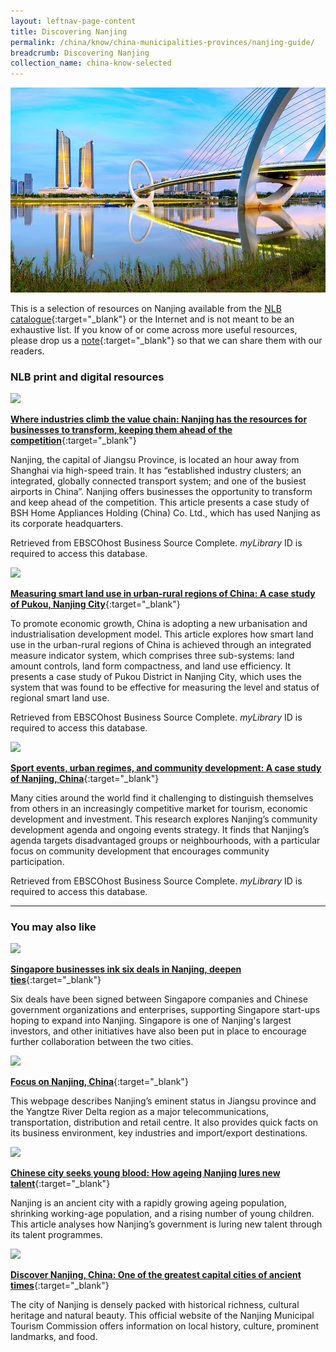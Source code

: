 ```yaml
---
layout: leftnav-page-content
title: Discovering Nanjing
permalink: /china/know/china-municipalities-provinces/nanjing-guide/
breadcrumb: Discovering Nanjing
collection_name: china-know-selected
---
```


<img src="\images\china-selected\nanjing-guide.jpg" alt="nanjing guide banner" style="width:800px;" />

This is a selection of resources on Nanjing available from the [NLB catalogue](http://catalogue.nlb.gov.sg/){:target="_blank"} or the Internet and is not meant to be an exhaustive list. If you know of or come across more useful resources, please drop us a [note](mailto:ref@nlb.gov.sg){:target="_blank"} so that we can share them with our readers.

### **NLB print and digital resources**

<img src="/images/resources/Database 1.jpg" style="width:180px;" />

[**Where industries climb the value chain: Nanjing has the resources for businesses to transform, keeping them ahead of the competition**](http://eresources.nlb.gov.sg/Main/Browse?startsWith=E){:target="_blank"}

Nanjing, the capital of Jiangsu Province, is located an hour away from Shanghai via high-speed train. It has “established industry clusters; an integrated, globally connected transport system; and one of the busiest airports in China”. Nanjing offers businesses the opportunity to transform and keep ahead of the competition. This article presents a case study of BSH Home Appliances Holding (China) Co. Ltd., which has used Nanjing as its corporate headquarters.

Retrieved from EBSCOhost Business Source Complete. *myLibrary* ID is required to access this database.

<img src="/images/resources/Database 3.jpg" style="width:180px;" />

[**Measuring smart land use in urban-rural regions of China: A case study of Pukou, Nanjing City**](http://eresources.nlb.gov.sg/Main/Browse?startsWith=E){:target="_blank"}

To promote economic growth, China is adopting a new urbanisation and industrialisation development model. This article explores how smart land use in the urban-rural regions of China is achieved through an integrated measure indicator system, which comprises three sub-systems: land amount controls, land form compactness, and land use efficiency. It presents a case study of Pukou District in Nanjing City, which uses the system that was found to be effective for measuring the level and status of regional smart land use.

Retrieved from EBSCOhost Business Source Complete. *myLibrary* ID is required to access this database.

<img src="/images/resources/Database 2.jpg" style="width:180px;" />

[**Sport events, urban regimes, and community development: A case study of Nanjing, China**](http://eresources.nlb.gov.sg/Main/Browse?startsWith=E){:target="_blank"}

Many cities around the world find it challenging to distinguish themselves from others in an increasingly competitive market for tourism, economic development and investment. This research explores Nanjing’s community development agenda and ongoing events strategy. It finds that Nanjing’s agenda targets disadvantaged groups or neighbourhoods, with a particular focus on community development that encourages community participation.

Retrieved from EBSCOhost Business Source Complete. *myLibrary* ID is required to access this database.

---

### **You may also like**

<img src="/images/resources/Article 1.jpg" style="width:180px;" />

[**Singapore businesses ink six deals in Nanjing, deepen ties**](https://www.straitstimes.com/asia/east-asia/singapore-businesses-ink-six-deals-in-nanjing-deepen-ties){:target="_blank"}

Six deals have been signed between Singapore companies and Chinese government organizations and enterprises, supporting Singapore start-ups hoping to expand into Nanjing. Singapore is one of Nanjing's largest investors, and other initiatives have also been put in place to encourage further collaboration between the two cities. 

<img src="/images/resources/Article 2.jpg" style="width:180px;" />

[**Focus on Nanjing, China**](https://www.tradecommissioner.gc.ca/china-chine/market-facts-faits-sur-le-marche/96285.aspx?lang=eng){:target="_blank"}

This webpage describes Nanjing’s eminent status in Jiangsu province and the Yangtze River Delta region as a major telecommunications, transportation, distribution and retail centre. It also provides quick facts on its business environment, key industries and import/export destinations. 

<img src="/images/resources/Article 3.jpg" style="width:180px;" />

[**Chinese city seeks young blood: How ageing Nanjing lures new talent**](https://www.theguardian.com/cities/2019/jan/30/chinese-city-seeks-young-blood-how-ageing-nanjing-lures-new-talent){:target="_blank"}

Nanjing is an ancient city with a rapidly growing ageing population, shrinking working-age population, and a rising number of young children. This article analyses how Nanjing’s government is luring new talent through its talent programmes.

<img src="/images/resources/Article 4.jpg" style="width:180px;" />

[**Discover Nanjing, China: One of the greatest capital cities of ancient times**](https://cityofnanjing.com/){:target="_blank"}

The city of Nanjing is densely packed with historical richness, cultural heritage and natural beauty. This official website of the Nanjing Municipal Tourism Commission offers information on local history, culture, prominent landmarks, and food.